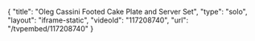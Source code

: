 {
    "title": "Oleg Cassini Footed Cake Plate and Server Set",
    "type": "solo",
    "layout": "iframe-static",
    "videoId": "117208740",
    "url": "\/tvpembed\/117208740"
}
